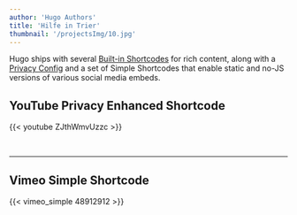 ```yaml
---
author: 'Hugo Authors'
title: 'Hilfe in Trier'
thumbnail: '/projectsImg/10.jpg'
---
```


Hugo ships with several [Built-in Shortcodes](https://gohugo.io/content-management/shortcodes/#use-hugos-built-in-shortcodes) for rich content, along with a [Privacy Config](https://gohugo.io/about/hugo-and-gdpr/) and a set of Simple Shortcodes that enable static and no-JS versions of various social media embeds.

## <!--more-->

## YouTube Privacy Enhanced Shortcode

{{< youtube ZJthWmvUzzc >}}

<br>


---

## Vimeo Simple Shortcode

{{< vimeo_simple 48912912 >}}

